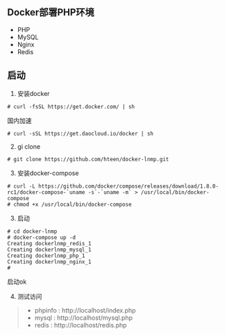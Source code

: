 ## Docker部署PHP环境
* PHP
* MySQL
* Nginx
* Redis

## 启动
1. 安装docker
```linux
# curl -fsSL https://get.docker.com/ | sh
```
国内加速
```linux
# curl -sSL https://get.daocloud.io/docker | sh
```

2. gi clone
```linux
# git clone https://github.com/hteen/docker-lnmp.git
```

3. 安装docker-compose
```linux
# curl -L https://github.com/docker/compose/releases/download/1.8.0-rc1/docker-compose-`uname -s`-`uname -m` > /usr/local/bin/docker-compose
# chmod +x /usr/local/bin/docker-compose
```

3. 启动
```linux
# cd docker-lnmp
# docker-compose up -d
Creating dockerlnmp_redis_1
Creating dockerlnmp_mysql_1
Creating dockerlnmp_php_1
Creating dockerlnmp_nginx_1
#
```
启动ok

4. 测试访问
> * phpinfo : http://localhost/index.php
> * mysql : http://localhost/mysql.php
> * redis : http://localhost/redis.php
